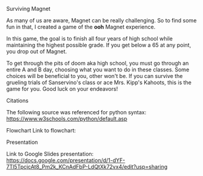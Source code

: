 Surviving Magnet

As many of us are aware, Magnet can be really challenging. So to find some fun in that, I created a game of the **ooh** Magnet experience.

In this game, the goal is to finish all four years of high school while maintaining the highest possible grade. If you get below a 65 at any point, you drop out of Magnet.

To get through the pits of doom aka high school, you must go through an entire A and B day, choosing what you want to do in these classes. Some choices will be beneficial to you, other won't be. If you can survive the grueling trials of Sanservino's class or ace Mrs. Kipp's Kahoots, this is the game for you. Good luck on your endeavors!



Citations

The following source was referenced for python syntax:
https://www.w3schools.com/python/default.asp

Flowchart
Link to flowchart: 

Presentation

Link to Google Slides presentation: 
https://docs.google.com/presentation/d/1-dYF-7Tl5TpcjcAt8_Pm2k_KCnAdFbP-LdQtXk72vx4/edit?usp=sharing
